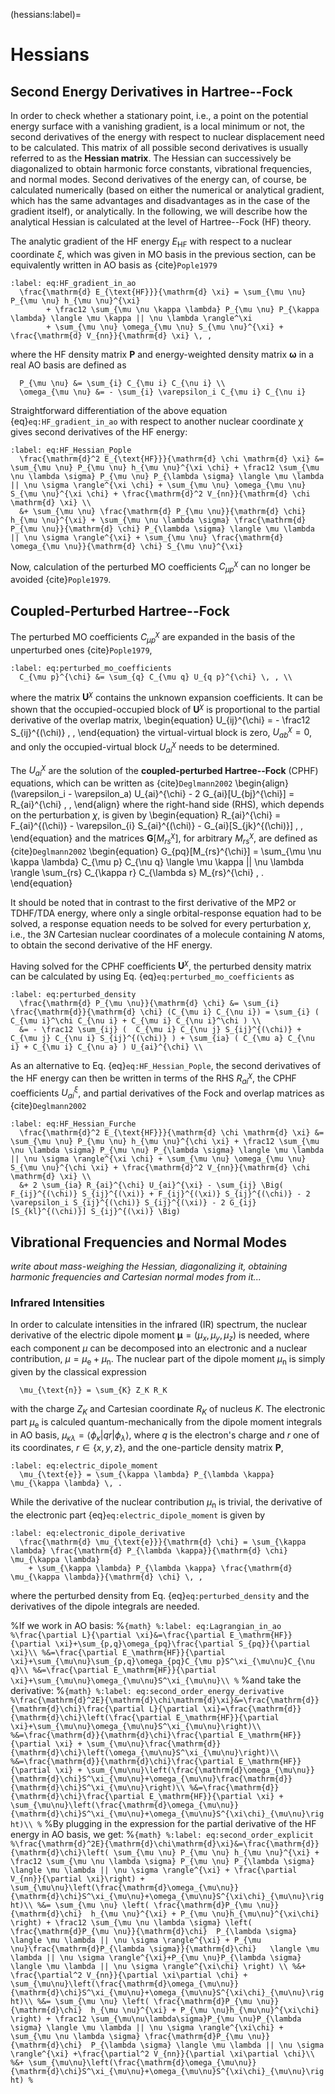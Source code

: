 (hessians:label)=
# Hessians

## Second Energy Derivatives in Hartree--Fock

In order to check whether a stationary point, i.e., a point on the potential energy surface with a vanishing gradient,
is a local minimum or not, the second derivatives of the energy with respect to nuclear displacement need to be calculated.
This matrix of all possible second derivatives is usually referred to as the **Hessian matrix**.
The Hessian can successively be diagonalized to obtain harmonic force constants, vibrational frequencies, and normal modes.
Second derivatives of the energy can, of course, be calculated numerically (based on either the numerical or analytical gradient,
which has the same advantages and disadvantages as in the case of the gradient itself), or analytically.
In the following, we will describe how the analytical Hessian is calculated at the level of Hartree--Fock (HF) theory.


The analytic gradient of the HF energy $E_{\text{HF}}$ with respect to a nuclear coordinate $\xi$, which was given in MO basis in the previous section,
can be equivalently written in AO basis as {cite}`Pople1979`
```{math}
:label: eq:HF_gradient_in_ao
  \frac{\mathrm{d} E_{\text{HF}}}{\mathrm{d} \xi} = \sum_{\mu \nu} P_{\mu \nu} h_{\mu \nu}^{\xi}
		+ \frac12 \sum_{\mu \nu \kappa \lambda} P_{\mu \nu} P_{\kappa \lambda} \langle \mu \kappa || \nu \lambda \rangle^\xi
		+ \sum_{\mu \nu} \omega_{\mu \nu} S_{\mu \nu}^{\xi} + \frac{\mathrm{d} V_{nn}}{\mathrm{d} \xi} \, ,
```
where the HF density matrix $\mathbf{P}$ and energy-weighted density matrix $\boldsymbol{\omega}$ in a real AO basis are defined as
```{math}
  P_{\mu \nu} &= \sum_{i} C_{\mu i} C_{\nu i} \\
  \omega_{\mu \nu} &= - \sum_{i} \varepsilon_i C_{\mu i} C_{\nu i}
```

Straightforward differentiation of the above equation {eq}`eq:HF_gradient_in_ao` with respect to another nuclear coordinate $\chi$ gives second derivatives of the HF energy:
```{math}
:label: eq:HF_Hessian_Pople
  \frac{\mathrm{d}^2 E_{\text{HF}}}{\mathrm{d} \chi \mathrm{d} \xi} &= \sum_{\mu \nu} P_{\mu \nu} h_{\mu \nu}^{\xi \chi} + \frac12 \sum_{\mu \nu \lambda \sigma} P_{\mu \nu} P_{\lambda \sigma} \langle \mu \lambda || \nu \sigma \rangle^{\xi \chi} + \sum_{\mu \nu} \omega_{\mu \nu} S_{\mu \nu}^{\xi \chi} + \frac{\mathrm{d}^2 V_{nn}}{\mathrm{d} \chi \mathrm{d} \xi} \\
  &+ \sum_{\mu \nu} \frac{\mathrm{d} P_{\mu \nu}}{\mathrm{d} \chi} h_{\mu \nu}^{\xi} + \sum_{\mu \nu \lambda \sigma} \frac{\mathrm{d} P_{\mu \nu}}{\mathrm{d} \chi} P_{\lambda \sigma} \langle \mu \lambda || \nu \sigma \rangle^{\xi} + \sum_{\mu \nu} \frac{\mathrm{d} \omega_{\mu \nu}}{\mathrm{d} \chi} S_{\mu \nu}^{\xi}
```

Now, calculation of the perturbed MO coefficients $C_{\mu p}^{\chi}$ can no longer be avoided {cite}`Pople1979`.

## Coupled-Perturbed Hartree--Fock

The perturbed MO coefficients $C_{\mu p}^{\chi}$ are expanded in the basis of the unperturbed ones {cite}`Pople1979`,
```{math}
:label: eq:perturbed_mo_coefficients
  C_{\mu p}^{\chi} &= \sum_{q} C_{\mu q} U_{q p}^{\chi} \, , \\
```
where the matrix $\mathbf{U}^\chi$ contains the unknown expansion coefficients. It can be shown that the occupied-occupied block of $\mathbf{U}^\chi$
is proportional to the partial derivative of the overlap matrix,
\begin{equation}
  U_{ij}^{\chi} = - \frac12 S_{ij}^{(\chi)} \, ,
\end{equation}
the virtual-virtual block is zero, $U_{ab}^\chi = 0$, and only the occupied-virtual block $U_{ai}^\chi$ needs to be determined.

The $U_{ai}^{\chi}$ are the solution of the **coupled-perturbed Hartree--Fock** (CPHF) equations, which can be written as {cite}`Deglmann2002`
\begin{align}
  (\varepsilon_i - \varepsilon_a) U_{ai}^{\chi} - 2 G_{ai}[U_{bj}^{\chi}] = R_{ai}^{\chi} \, ,
\end{align}
where the right-hand side (RHS), which depends on the perturbation $\chi$, is given by
\begin{equation}
  R_{ai}^{\chi} = F_{ai}^{(\chi)} - \varepsilon_{i} S_{ai}^{(\chi)} - G_{ai}[S_{jk}^{(\chi)}] \, ,
\end{equation}
and the matrices $\mathbf{G}[M_{rs}^{\chi}]$, for arbitrary $M_{rs}^{\chi}$, are defined as {cite}`Deglmann2002`
\begin{equation}
  G_{pq}[M_{rs}^{\chi}] = \sum_{\mu \nu \kappa \lambda} C_{\mu p} C_{\nu q} \langle \mu \kappa || \nu \lambda \rangle \sum_{rs} C_{\kappa r} C_{\lambda s} M_{rs}^{\chi} \, .
\end{equation}

It should be noted that in contrast to the first derivative of the MP2 or TDHF/TDA energy, where only a single orbital-response equation had to be solved,
a response equation needs to be solved for every perturbation $\chi$, i.e., the $3N$ Cartesian nuclear coordinates of a molecule containing $N$ atoms,
to obtain the second derivative of the HF energy.

Having solved for the CPHF coefficients $\mathbf{U}^{\chi}$, the perturbed density matrix can be calculated by using Eq. {eq}`eq:perturbed_mo_coefficients`
as
```{math}
:label: eq:perturbed_density
  \frac{\mathrm{d} P_{\mu \nu}}{\mathrm{d} \chi} &= \sum_{i} \frac{\mathrm{d}}{\mathrm{d} \chi} (C_{\mu i} C_{\nu i}) = \sum_{i} ( C_{\mu i}^\chi C_{\nu i} + C_{\mu i} C_{\nu i}^\chi ) \\
  &= - \frac12 \sum_{ij} (  C_{\mu i} C_{\nu j} S_{ij}^{(\chi)} + C_{\mu j} C_{\nu i} S_{ij}^{(\chi)} ) + \sum_{ia} ( C_{\mu a} C_{\nu i} + C_{\mu i} C_{\nu a} ) U_{ai}^{\chi} \\
```


As an alternative to Eq. {eq}`eq:HF_Hessian_Pople`, the second derivatives of the HF energy can then be written
in terms of the RHS $R_{ai}^{\chi}$, the CPHF coefficients $U_{ai}^{\xi}$, and partial derivatives of the Fock and overlap matrices as {cite}`Deglmann2002`
```{math}
:label: eq:HF_Hessian_Furche
  \frac{\mathrm{d}^2 E_{\text{HF}}}{\mathrm{d} \chi \mathrm{d} \xi} &= \sum_{\mu \nu} P_{\mu \nu} h_{\mu \nu}^{\chi \xi} + \frac12 \sum_{\mu \nu \lambda \sigma} P_{\mu \nu} P_{\lambda \sigma} \langle \mu \lambda || \nu \sigma \rangle^{\xi \chi} + \sum_{\mu \nu} \omega_{\mu \nu} S_{\mu \nu}^{\chi \xi} + \frac{\mathrm{d}^2 V_{nn}}{\mathrm{d} \chi \mathrm{d} \xi} \\
  &+ 2 \sum_{ia} R_{ai}^{\chi} U_{ai}^{\xi} - \sum_{ij} \Big( F_{ij}^{(\chi)} S_{ij}^{(\xi)} + F_{ij}^{(\xi)} S_{ij}^{(\chi)} - 2 \varepsilon_i S_{ij}^{(\chi)} S_{ij}^{(\xi)} - 2 G_{ij}[S_{kl}^{(\chi)}] S_{ij}^{(\xi)} \Big) 
```


## Vibrational Frequencies and Normal Modes

_write about mass-weighing the Hessian, diagonalizing it, obtaining harmonic frequencies
and Cartesian normal modes from it..._


### Infrared Intensities

In order to calculate intensities in the infrared (IR) spectrum,
the nuclear derivative of the electric dipole moment $\boldsymbol{\mu} = (\mu_x, \mu_y, \mu_z)$ is needed,
where each component $\mu$ can be decomposed into an electronic and a nuclear contribution, $\mu = \mu_{\text{e}} + \mu_{\text{n}}$.
The nuclear part of the dipole moment $\mu_{\text{n}}$ is simply given by the classical expression
```{math}
  \mu_{\text{n}} = \sum_{K} Z_K R_K
```
with the charge $Z_K$ and Cartesian coordinate $R_K$ of nucleus $K$.
The electronic part $\mu_{\text{e}}$ is calculed quantum-mechanically from the dipole moment integrals in AO basis,
$\mu_{\kappa \lambda} = \langle \phi_\kappa | q r | \phi_\lambda \rangle$,
where $q$ is the electron's charge and $r$ one of its coordinates, $r \in \{ x,y,z \}$,
and the one-particle density matrix $\mathbf{P}$,
```{math}
:label: eq:electric_dipole_moment
  \mu_{\text{e}} = \sum_{\kappa \lambda} P_{\lambda \kappa} \mu_{\kappa \lambda} \, .
```

While the derivative of the nuclear contribution $\mu_{\text{n}}$ is trivial,
the derivative of the electronic part {eq}`eq:electric_dipole_moment` is given by
```{math}
:label: eq:electronic_dipole_derivative
  \frac{\mathrm{d} \mu_{\text{e}}}{\mathrm{d} \chi} = \sum_{\kappa \lambda} \frac{\mathrm{d} P_{\lambda \kappa}}{\mathrm{d} \chi} \mu_{\kappa \lambda}
	+ \sum_{\kappa \lambda} P_{\lambda \kappa} \frac{\mathrm{d} \mu_{\kappa \lambda}}{\mathrm{d} \chi} \, ,
```
where the perturbed density from Eq. {eq}`eq:perturbed_density` and the derivatives of the dipole integrals are needed.






%If we work in AO basis:
%```{math}
%:label: eq:Lagrangian_in_ao
%\frac{\partial L}{\partial \xi}&=\frac{\partial E_\mathrm{HF}}{\partial \xi}+\sum_{p,q}\omega_{pq}\frac{\partial S_{pq}}{\partial \xi}\\
%&=\frac{\partial E_\mathrm{HF}}{\partial \xi}+\sum_{\mu\nu}\sum_{p,q}\omega_{pq}C_{\mu p}S^\xi_{\mu\nu}C_{\nu q}\\
%&=\frac{\partial E_\mathrm{HF}}{\partial \xi}+\sum_{\mu\nu}\omega_{\mu\nu}S^\xi_{\mu\nu}\\
%```
%and take the derivative:
%```{math}
%:label: eq:second_order_energy_derivative
%\frac{\mathrm{d}^2E}{\mathrm{d}\chi\mathrm{d}\xi}&=\frac{\mathrm{d}}{\mathrm{d}\chi}\frac{\partial L}{\partial \xi}=\frac{\mathrm{d}}{\mathrm{d}\chi}\left(\frac{\partial E_\mathrm{HF}}{\partial \xi}+\sum_{\mu\nu}\omega_{\mu\nu}S^\xi_{\mu\nu}\right)\\
%&=\frac{\mathrm{d}}{\mathrm{d}\chi}\frac{\partial E_\mathrm{HF}}{\partial \xi} + \sum_{\mu\nu}\frac{\mathrm{d}}{\mathrm{d}\chi}\left(\omega_{\mu\nu}S^\xi_{\mu\nu}\right)\\
%&=\frac{\mathrm{d}}{\mathrm{d}\chi}\frac{\partial E_\mathrm{HF}}{\partial \xi} + \sum_{\mu\nu}\left(\frac{\mathrm{d}\omega_{\mu\nu}}{\mathrm{d}\chi}S^\xi_{\mu\nu}+\omega_{\mu\nu}\frac{\mathrm{d}}{\mathrm{d}\chi}S^\xi_{\mu\nu}\right)\\
%&=\frac{\mathrm{d}}{\mathrm{d}\chi}\frac{\partial E_\mathrm{HF}}{\partial \xi} + \sum_{\mu\nu}\left(\frac{\mathrm{d}\omega_{\mu\nu}}{\mathrm{d}\chi}S^\xi_{\mu\nu}+\omega_{\mu\nu}S^{\xi\chi}_{\mu\nu}\right)\\
%```
%By plugging in the expression for the partial derivative of the HF energy in AO basis, we get:
%```{math}
%:label: eq:second_order_explicit
%\frac{\mathrm{d}^2E}{\mathrm{d}\chi\mathrm{d}\xi}&=\frac{\mathrm{d}}{\mathrm{d}\chi}\left( \sum_{\mu \nu} P_{\mu \nu} h_{\mu \nu}^{\xi} + \frac12 \sum_{\mu \nu \lambda \sigma} P_{\mu \nu} P_{\lambda \sigma} \langle \mu \lambda || \nu \sigma \rangle^{\xi} + \frac{\partial V_{nn}}{\partial \xi}\right) + \sum_{\mu\nu}\left(\frac{\mathrm{d}\omega_{\mu\nu}}{\mathrm{d}\chi}S^\xi_{\mu\nu}+\omega_{\mu\nu}S^{\xi\chi}_{\mu\nu}\right)\\
%&= \sum_{\mu \nu} \left( \frac{\mathrm{d}P_{\mu \nu}}{\mathrm{d}\chi}  h_{\mu \nu}^{\xi} + P_{\mu \nu}h_{\mu\nu}^{\xi\chi}  \right) + \frac12 \sum_{\mu \nu \lambda \sigma} \left( \frac{\mathrm{d}P_{\mu \nu}}{\mathrm{d}\chi}  P_{\lambda \sigma} \langle \mu \lambda || \nu \sigma \rangle^{\xi} + P_{\mu \nu}\frac{\mathrm{d}P_{\lambda \sigma}}{\mathrm{d}\chi}   \langle \mu \lambda || \nu \sigma \rangle^{\xi}+P_{\mu \nu}P_{\lambda \sigma} \langle \mu \lambda || \nu \sigma \rangle^{\xi\chi} \right) \\
%&+ \frac{\partial^2 V_{nn}}{\partial \xi\partial \chi} + \sum_{\mu\nu}\left(\frac{\mathrm{d}\omega_{\mu\nu}}{\mathrm{d}\chi}S^\xi_{\mu\nu}+\omega_{\mu\nu}S^{\xi\chi}_{\mu\nu}\right)\\
%&= \sum_{\mu \nu} \left( \frac{\mathrm{d}P_{\mu \nu}}{\mathrm{d}\chi}  h_{\mu \nu}^{\xi} + P_{\mu \nu}h_{\mu\nu}^{\xi\chi}  \right) + \frac12 \sum_{\mu\nu\lambda\sigma}P_{\mu \nu}P_{\lambda \sigma} \langle \mu \lambda || \nu \sigma \rangle^{\xi\chi} + \sum_{\mu \nu \lambda \sigma} \frac{\mathrm{d}P_{\mu \nu}}{\mathrm{d}\chi}  P_{\lambda \sigma} \langle \mu \lambda || \nu \sigma \rangle^{\xi} +\frac{\partial^2 V_{nn}}{\partial \xi\partial \chi}\\
%&+ \sum_{\mu\nu}\left(\frac{\mathrm{d}\omega_{\mu\nu}}{\mathrm{d}\chi}S^\xi_{\mu\nu}+\omega_{\mu\nu}S^{\xi\chi}_{\mu\nu}\right)
%```
